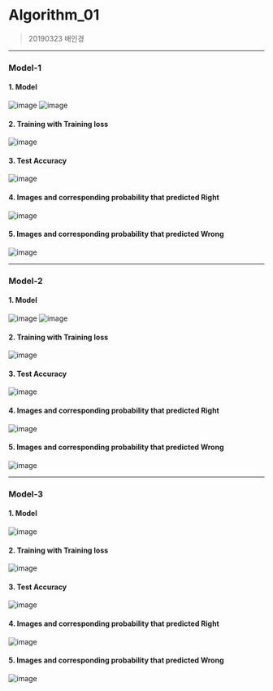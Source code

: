 # Algorithm_01
> 20190323 배인경
<hr/>

### Model-1
#### 1. Model 
![image](https://user-images.githubusercontent.com/65646971/121798641-7531ee80-cc62-11eb-9e14-00600fded894.png)
![image](https://user-images.githubusercontent.com/65646971/121798644-7a8f3900-cc62-11eb-906f-8ef7d27f9bb1.png)
#### 2. Training with Training loss 
![image](https://user-images.githubusercontent.com/65646971/121798713-ce018700-cc62-11eb-9857-e404a6cb538c.png)
#### 3. Test Accuracy
![image](https://user-images.githubusercontent.com/65646971/121798653-81b64700-cc62-11eb-9d19-f85933fa1216.png)
#### 4. Images and corresponding probability that predicted Right
![image](https://user-images.githubusercontent.com/65646971/121798659-867afb00-cc62-11eb-817b-1f7c55a4b455.png)
#### 5. Images and corresponding probability that predicted Wrong
![image](https://user-images.githubusercontent.com/65646971/121798663-8a0e8200-cc62-11eb-9af8-d52b66ef28dd.png)
<hr/>

### Model-2
#### 1. Model 
![image](https://user-images.githubusercontent.com/65646971/121798666-91359000-cc62-11eb-99ff-559ef191a661.png)
![image](https://user-images.githubusercontent.com/65646971/121798668-9561ad80-cc62-11eb-82f5-89610c8761f6.png)
#### 2. Training with Training loss 
![image](https://user-images.githubusercontent.com/65646971/121798719-d48ffe80-cc62-11eb-8f24-2a663721dff0.png)
#### 3. Test Accuracy
![image](https://user-images.githubusercontent.com/65646971/121798670-9a266180-cc62-11eb-9d0b-3983c129de51.png)
#### 4. Images and corresponding probability that predicted Right
![image](https://user-images.githubusercontent.com/65646971/121798672-9db9e880-cc62-11eb-805a-dd04cc88ba1b.png)
#### 5. Images and corresponding probability that predicted Wrong
![image](https://user-images.githubusercontent.com/65646971/121798674-a14d6f80-cc62-11eb-8e22-4ee3507757b9.png)
<hr/>

### Model-3
#### 1. Model 
![image](https://user-images.githubusercontent.com/65646971/121798678-a7dbe700-cc62-11eb-82b2-1217fdb61985.png)
#### 2. Training with Training loss
![image](https://user-images.githubusercontent.com/65646971/121798683-b0ccb880-cc62-11eb-8413-a915627cd294.png)
#### 3. Test Accuracy
![image](https://user-images.githubusercontent.com/65646971/121798700-c641e280-cc62-11eb-9d21-38a5fcf7612e.png)
#### 4. Images and corresponding probability that predicted Right
![image](https://user-images.githubusercontent.com/65646971/121798691-ba562080-cc62-11eb-9230-8124550ab36c.png)
#### 5. Images and corresponding probability that predicted Wrong
![image](https://user-images.githubusercontent.com/65646971/121798695-bde9a780-cc62-11eb-924c-53cfe35988ed.png)



